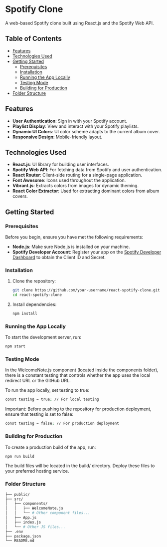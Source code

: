 # Spotify Clone

A web-based Spotify clone built using React.js and the Spotify Web API.

## Table of Contents

- [Features](#features)
- [Technologies Used](#technologies-used)
- [Getting Started](#getting-started)
  - [Prerequisites](#prerequisites)
  - [Installation](#installation)
  - [Running the App Locally](#running-the-app-locally)
  - [Testing Mode](#testing-mode)
  - [Building for Production](#building-for-production)
- [Folder Structure](#folder-structure)


## Features

- **User Authentication**: Sign in with your Spotify account.
- **Playlist Display**: View and interact with your Spotify playlists.
- **Dynamic UI Colors**: UI color scheme adapts to the current album cover.
- **Responsive Design**: Mobile-friendly layout.

## Technologies Used

- **React.js**: UI library for building user interfaces.
- **Spotify Web API**: For fetching data from Spotify and user authentication.
- **React Router**: Client-side routing for a single-page application.
- **Font Awesome**: Icons used throughout the application.
- **Vibrant.js**: Extracts colors from images for dynamic theming.
- **React Color Extractor**: Used for extracting dominant colors from album covers.

## Getting Started

### Prerequisites

Before you begin, ensure you have met the following requirements:

- **Node.js**: Make sure Node.js is installed on your machine.
- **Spotify Developer Account**: Register your app on the [Spotify Developer Dashboard](https://developer.spotify.com/dashboard/) to obtain the Client ID and Secret.

### Installation

1. Clone the repository:

    ```bash
    git clone https://github.com/your-username/react-spotify-clone.git
    cd react-spotify-clone
    ```

2. Install dependencies:

    ```bash
    npm install
    ```

### Running the App Locally

To start the development server, run:

```bash
npm start 
```

### Testing Mode
In the WelcomeNote.js component (located inside the components folder), there is a constant testing that controls whether the app uses the local redirect URL or the GitHub URL.

To run the app locally, set testing to true:

```bash
const testing = true; // For local testing
```
Important: Before pushing to the repository for production deployment, ensure that testing is set to false:
```bash
const testing = false; // For production deployment
```

### Building for Production
To create a production build of the app, run:

```bash
npm run build
```
The build files will be located in the build/ directory. Deploy these files to your preferred hosting service.


### Folder Structure
```bash
├── public/
├── src/
│   ├── components/
│   │   ├── WelcomeNote.js
│   │   └── # Other component files...
│   ├── App.js
│   ├── index.js
│   └── # Other JS files...
├── .env
├── package.json
└── README.md
```
